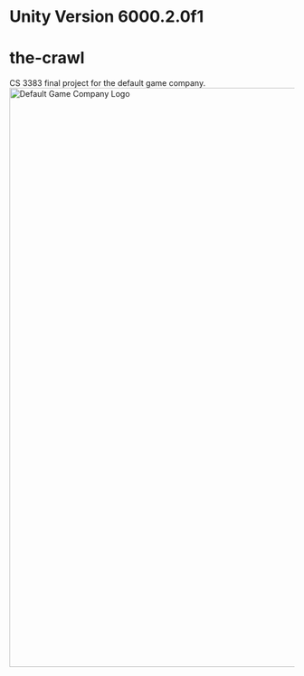 # Unity Version 6000.2.0f1
# the-crawl
CS 3383 final project for the default game company.
<img width="1024" height="1024" alt="Default Game Company Logo" src="https://github.com/user-attachments/assets/c88eb5ff-cfc0-4897-be7f-93e3e1c7c7eb" />
